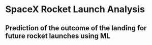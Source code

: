 # SpaceX Rocket Launch Analysis

## Prediction of the outcome of the landing for future rocket launches using ML
